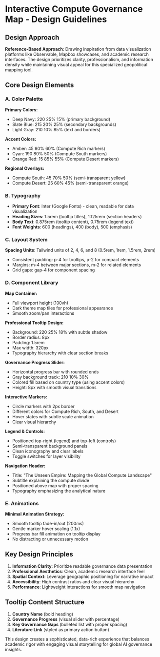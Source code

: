 # Interactive Compute Governance Map - Design Guidelines

## Design Approach
**Reference-Based Approach**: Drawing inspiration from data visualization platforms like Observable, Mapbox showcases, and academic research interfaces. The design prioritizes clarity, professionalism, and information density while maintaining visual appeal for this specialized geopolitical mapping tool.

## Core Design Elements

### A. Color Palette
**Primary Colors:**
- Deep Navy: 220 25% 15% (primary background)
- Slate Blue: 215 20% 25% (secondary backgrounds)
- Light Gray: 210 10% 85% (text and borders)

**Accent Colors:**
- Amber: 45 90% 60% (Compute Rich markers)
- Cyan: 190 80% 50% (Compute South markers)
- Orange Red: 15 85% 55% (Compute Desert markers)

**Regional Overlays:**
- Compute South: 45 70% 50% (semi-transparent yellow)
- Compute Desert: 25 60% 45% (semi-transparent orange)

### B. Typography
- **Primary Font**: Inter (Google Fonts) - clean, readable for data visualization
- **Heading Sizes**: 1.5rem (tooltip titles), 1.125rem (section headers)
- **Body Text**: 0.875rem (tooltip content), 0.75rem (legend text)
- **Font Weights**: 600 (headings), 400 (body), 500 (emphasis)

### C. Layout System
**Spacing Units**: Tailwind units of 2, 4, 6, and 8 (0.5rem, 1rem, 1.5rem, 2rem)
- Consistent padding: p-4 for tooltips, p-2 for compact elements
- Margins: m-4 between major sections, m-2 for related elements
- Grid gaps: gap-4 for component spacing

### D. Component Library

**Map Container:**
- Full viewport height (100vh)
- Dark theme map tiles for professional appearance
- Smooth zoom/pan interactions

**Professional Tooltip Design:**
- Background: 220 25% 18% with subtle shadow
- Border radius: 8px
- Padding: 1.5rem
- Max width: 320px
- Typography hierarchy with clear section breaks

**Governance Progress Slider:**
- Horizontal progress bar with rounded ends
- Gray background track: 210 10% 30%
- Colored fill based on country type (using accent colors)
- Height: 8px with smooth visual transitions

**Interactive Markers:**
- Circle markers with 2px border
- Different colors for Compute Rich, South, and Desert
- Hover states with subtle scale animation
- Clear visual hierarchy

**Legend & Controls:**
- Positioned top-right (legend) and top-left (controls)
- Semi-transparent background panels
- Clean iconography and clear labels
- Toggle switches for layer visibility

**Navigation Header:**
- Title: "The Unseen Empire: Mapping the Global Compute Landscape"
- Subtitle explaining the compute divide
- Positioned above map with proper spacing
- Typography emphasizing the analytical nature

### E. Animations
**Minimal Animation Strategy:**
- Smooth tooltip fade-in/out (200ms)
- Gentle marker hover scaling (1.1x)
- Progress bar fill animation on tooltip display
- No distracting or unnecessary motion

## Key Design Principles
1. **Information Clarity**: Prioritize readable governance data presentation
2. **Professional Aesthetics**: Clean, academic research interface feel
3. **Spatial Context**: Leverage geographic positioning for narrative impact
4. **Accessibility**: High contrast ratios and clear visual hierarchy
5. **Performance**: Lightweight interactions for smooth map navigation

## Tooltip Content Structure
1. **Country Name** (bold heading)
2. **Governance Progress** (visual slider with percentage)
3. **Key Governance Gaps** (bulleted list with proper spacing)
4. **Literature Link** (styled as primary action button)

This design creates a sophisticated, data-rich experience that balances academic rigor with engaging visual storytelling for global AI governance insights.